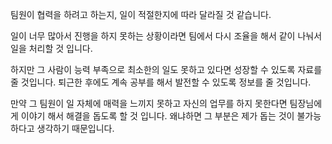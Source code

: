 팀원이 협력을 하려고 하는지, 일이 적절한지에 따라 달라질 것 같습니다.

일이 너무 많아서 진행을 하지 못하는 상황이라면 팀에서 다시 조율을 해서 같이 나눠서 일을 처리할 것 입니다.

하지만 그 사람이 능력 부족으로 최소한의 일도 못하고 있다면 성장할 수 있도록 자료를 줄 것입니다.
퇴근한 후에도 계속 공부를 해서 발전할 수 있도록 정보를 줄 것입니다.

만약 그 팀원이 일 자체에 매력을 느끼지 못하고 자신의 업무를 하지 못한다면 팀장님에게 이야기 해서 해결을 돕도록 할 것 입니다.
왜냐하면 그 부분은 제가 돕는 것이 불가능하다고 생각하기 때문입니다.
